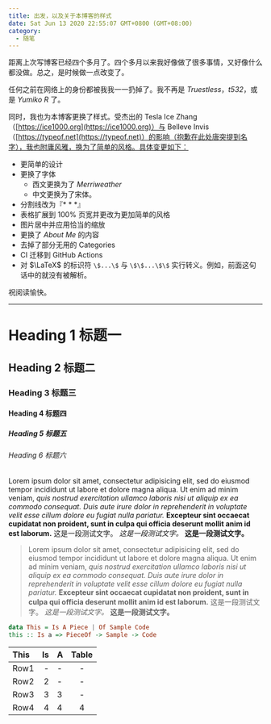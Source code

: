 ```yaml
---
title: 出发，以及关于本博客的样式
date: Sat Jun 13 2020 22:55:07 GMT+0800 (GMT+08:00)
category:
  - 随笔
---
```


距离上次写博客已经四个多月了。四个多月以来我好像做了很多事情，又好像什么都没做。总之，是时候做一点改变了。

任何之前在网络上的身份都被我我一一扔掉了。我不再是 *Truestless*，*t532*，或是 *Yumiko R* 了。

同时，我也为本博客更换了样式。受杰出的 Tesla Ice Zhang（[https://ice1000.org](https://ice1000.org)）与 Belleve Invis（[https://typeof.net](https://typeof.net)）的影响（抱歉在此处唐突提到名字），我也附庸风雅，换为了简单的风格。具体变更如下：

- 更简单的设计
- 更换了字体
  - 西文更换为了 *Merriweather*
  - 中文更换为了宋体。
- 分割线改为『* * *』
- 表格扩展到 100% 页宽并更改为更加简单的风格
- 图片居中并应用恰当的缩放
- 更换了 *About Me* 的内容
- 去掉了部分无用的 Categories
- CI 迁移到 GitHub Actions
- 对 $\LaTeX$ 的标识符 `\$...\$` 与 `\$\$...\$\$` 实行转义。例如，前面这句话中的就没有被解析。

祝阅读愉快。

---

# Heading 1 标题一
## Heading 2 标题二
### Heading 3 标题三
#### Heading 4 标题四
##### Heading 5 标题五
###### Heading 6 标题六

Lorem ipsum dolor sit amet, consectetur adipisicing elit, sed do eiusmod tempor incididunt ut labore et dolore magna aliqua. Ut enim ad minim veniam, *quis nostrud exercitation ullamco laboris nisi ut aliquip ex ea commodo consequat. Duis aute irure dolor in reprehenderit in voluptate velit esse cillum dolore eu fugiat nulla pariatur.* **Excepteur sint occaecat cupidatat non proident, sunt in culpa qui officia deserunt mollit anim id est laborum.** 这是一段测试文字。 *这是一段测试文字。* **这是一段测试文字。**

> Lorem ipsum dolor sit amet, consectetur adipisicing elit, sed do eiusmod tempor incididunt ut labore et dolore magna aliqua. Ut enim ad minim veniam, *quis nostrud exercitation ullamco laboris nisi ut aliquip ex ea commodo consequat. Duis aute irure dolor in reprehenderit in voluptate velit esse cillum dolore eu fugiat nulla pariatur.* **Excepteur sint occaecat cupidatat non proident, sunt in culpa qui officia deserunt mollit anim id est laborum.** 这是一段测试文字。 *这是一段测试文字。* **这是一段测试文字。**

```haskell
data This = Is A Piece | Of Sample Code
this :: Is a => PieceOf -> Sample -> Code
```

| This | Is | A | Table |
| :--- | -: | - | :---: |
| Row1 | -  | - | -     |
| Row2 | 2  | - | -     |
| Row3 | 3  | 3 | -     |
| Row4 | 4  | 4 | 4     |
